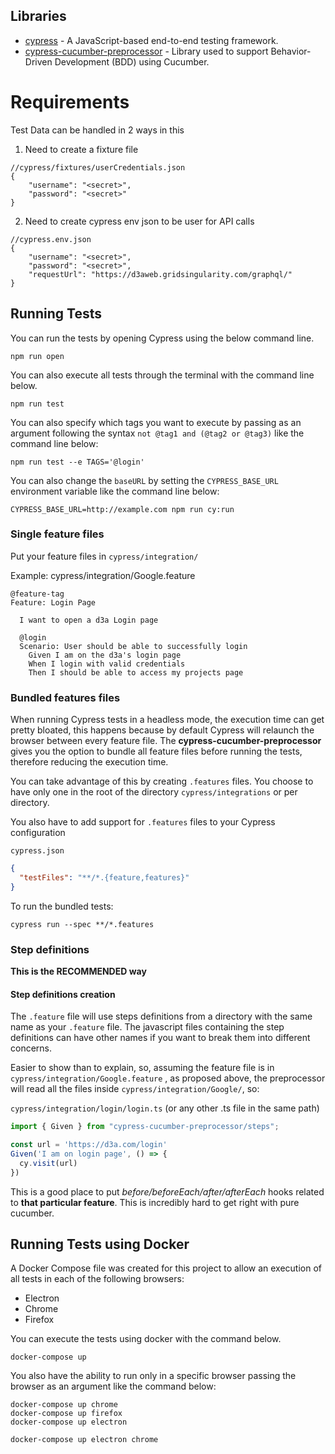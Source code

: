 ## Libraries

- [cypress](https://www.cypress.io/) - A JavaScript-based end-to-end testing framework.
- [cypress-cucumber-preprocessor](https://github.com/TheBrainFamily/cypress-cucumber-example) - Library used to support Behavior-Driven Development (BDD) using Cucumber.

# Requirements
Test Data can be handled in 2 ways in this
1. Need to create a fixture file 
```
//cypress/fixtures/userCredentials.json
{
    "username": "<secret>",
    "password": "<secret>"
}
```
2. Need to create cypress env json to be user for API calls
```
//cypress.env.json
{
    "username": "<secret>",
    "password": "<secret>",
    "requestUrl": "https://d3aweb.gridsingularity.com/graphql/"
}
```
## Running Tests

You can run the tests by opening Cypress using the below command line. 

```
npm run open
```

You can also execute all tests through the terminal with the command line below.
```
npm run test
```

You can also specify which tags you want to execute by passing as an argument following the syntax `not @tag1 and (@tag2 or @tag3)` like the command line below:
```
npm run test --e TAGS='@login'
```

You can also change the `baseURL` by setting the `CYPRESS_BASE_URL` environment variable like the command line below:
```
CYPRESS_BASE_URL=http://example.com npm run cy:run
```

### Single feature files

Put your feature files in `cypress/integration/`

Example: cypress/integration/Google.feature

```gherkin
@feature-tag
Feature: Login Page

  I want to open a d3a Login page
  
  @login
  Scenario: User should be able to successfully login
    Given I am on the d3a's login page
    When I login with valid credentials
    Then I should be able to access my projects page 
```

### Bundled features files

When running Cypress tests in a headless mode, the execution time can get pretty bloated, this happens because by default Cypress will relaunch the browser between every feature file.
The **cypress-cucumber-preprocessor** gives you the option to bundle all feature files before running the tests, therefore reducing the execution time.

You can take advantage of this by creating `.features` files. You choose to have only one in the root of the directory `cypress/integrations` or per directory.

You also have to add support for `.features` files to your Cypress configuration

`cypress.json`

```json
{
  "testFiles": "**/*.{feature,features}"
}
```

To run the bundled tests:

```shell
cypress run --spec **/*.features
```

### Step definitions

**This is the RECOMMENDED way**

#### Step definitions creation

The `.feature` file will use steps definitions from a directory with the same name as your `.feature` file. The javascript files containing the step definitions can have other names if you want to break them into different concerns.

Easier to show than to explain, so, assuming the feature file is in `cypress/integration/Google.feature` , as proposed above, the preprocessor will read all the files inside `cypress/integration/Google/`, so:

`cypress/integration/login/login.ts` (or any other .ts file in the same path)

```javascript
import { Given } from "cypress-cucumber-preprocessor/steps";

const url = 'https://d3a.com/login'
Given('I am on login page', () => {
  cy.visit(url)
})
```

This is a good place to put *before/beforeEach/after/afterEach* hooks related to **that particular feature**. This is incredibly hard to get right with pure cucumber.  

## Running Tests using Docker

A Docker Compose file was created for this project to allow an execution of all tests in each of the following browsers:
- Electron
- Chrome
- Firefox

You can execute the tests using docker with the command below. 
```
docker-compose up
```

You also have the ability to run only in a specific browser passing the browser as an argument like the command below:
```
docker-compose up chrome
docker-compose up firefox
docker-compose up electron

docker-compose up electron chrome
```

